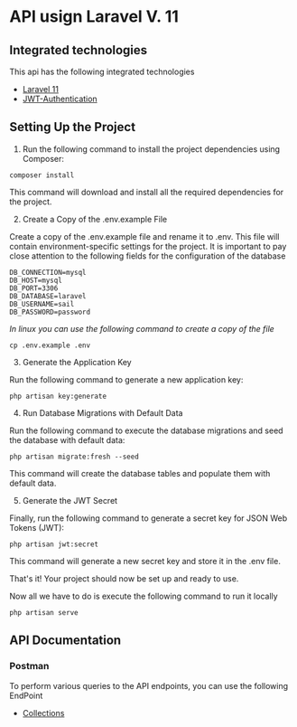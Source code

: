 # API usign Laravel V. 11

## Integrated technologies

This api has the following integrated technologies

- [Laravel 11](https://laravel.com/docs/11.x/releases)
- [JWT-Authentication](https://github.com/tymondesigns/jwt-auth)

## Setting Up the Project

1. Run the following command to install the project dependencies using Composer:

```
composer install
```
This command will download and install all the required dependencies for the project.

2. Create a Copy of the .env.example File

Create a copy of the .env.example file and rename it to .env. This file will contain environment-specific settings for the project. It is important to pay close attention to the following fields for the configuration of the database

```
DB_CONNECTION=mysql
DB_HOST=mysql
DB_PORT=3306
DB_DATABASE=laravel
DB_USERNAME=sail
DB_PASSWORD=password
```

_In linux you can use the following command to create a copy of the file_

```
cp .env.example .env
```

3. Generate the Application Key

Run the following command to generate a new application key:

```
php artisan key:generate
```
4. Run Database Migrations with Default Data

Run the following command to execute the database migrations and seed the database with default data:

```
php artisan migrate:fresh --seed
```

This command will create the database tables and populate them with default data.

5. Generate the JWT Secret

Finally, run the following command to generate a secret key for JSON Web Tokens (JWT):

```
php artisan jwt:secret
```

This command will generate a new secret key and store it in the .env file.


That's it! Your project should now be set up and ready to use.


Now all we have to do is execute the following command to run it locally

```
php artisan serve
```

## API Documentation

### Postman
To perform various queries to the API endpoints, you can use the following EndPoint

- [Collections](https://documenter.getpostman.com/view/28858104/2sAYBSiYFu)

